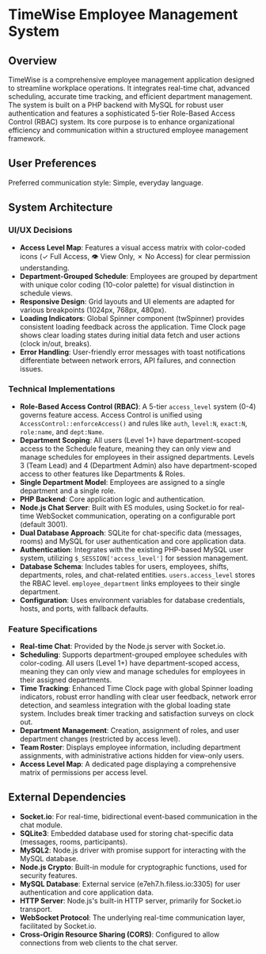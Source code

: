 # TimeWise Employee Management System

## Overview

TimeWise is a comprehensive employee management application designed to streamline workplace operations. It integrates real-time chat, advanced scheduling, accurate time tracking, and efficient department management. The system is built on a PHP backend with MySQL for robust user authentication and features a sophisticated 5-tier Role-Based Access Control (RBAC) system. Its core purpose is to enhance organizational efficiency and communication within a structured employee management framework.

## User Preferences

Preferred communication style: Simple, everyday language.

## System Architecture

### UI/UX Decisions
- **Access Level Map**: Features a visual access matrix with color-coded icons (✓ Full Access, 👁️ View Only, ✗ No Access) for clear permission understanding.
- **Department-Grouped Schedule**: Employees are grouped by department with unique color coding (10-color palette) for visual distinction in schedule views.
- **Responsive Design**: Grid layouts and UI elements are adapted for various breakpoints (1024px, 768px, 480px).
- **Loading Indicators**: Global Spinner component (twSpinner) provides consistent loading feedback across the application. Time Clock page shows clear loading states during initial data fetch and user actions (clock in/out, breaks).
- **Error Handling**: User-friendly error messages with toast notifications differentiate between network errors, API failures, and connection issues.

### Technical Implementations
- **Role-Based Access Control (RBAC)**: A 5-tier `access_level` system (0-4) governs feature access. Access Control is unified using `AccessControl::enforceAccess()` and rules like `auth`, `level:N`, `exact:N`, `role:name`, and `dept:Name`.
- **Department Scoping**: All users (Level 1+) have department-scoped access to the Schedule feature, meaning they can only view and manage schedules for employees in their assigned departments. Levels 3 (Team Lead) and 4 (Department Admin) also have department-scoped access to other features like Departments & Roles.
- **Single Department Model**: Employees are assigned to a single department and a single role.
- **PHP Backend**: Core application logic and authentication.
- **Node.js Chat Server**: Built with ES modules, using Socket.io for real-time WebSocket communication, operating on a configurable port (default 3001).
- **Dual Database Approach**: SQLite for chat-specific data (messages, rooms) and MySQL for user authentication and core application data.
- **Authentication**: Integrates with the existing PHP-based MySQL user system, utilizing `$_SESSION['access_level']` for session management.
- **Database Schema**: Includes tables for users, employees, shifts, departments, roles, and chat-related entities. `users.access_level` stores the RBAC level. `employee_department` links employees to their single department.
- **Configuration**: Uses environment variables for database credentials, hosts, and ports, with fallback defaults.

### Feature Specifications
- **Real-time Chat**: Provided by the Node.js server with Socket.io.
- **Scheduling**: Supports department-grouped employee schedules with color-coding. All users (Level 1+) have department-scoped access, meaning they can only view and manage schedules for employees in their assigned departments.
- **Time Tracking**: Enhanced Time Clock page with global Spinner loading indicators, robust error handling with clear user feedback, network error detection, and seamless integration with the global loading state system. Includes break timer tracking and satisfaction surveys on clock out.
- **Department Management**: Creation, assignment of roles, and user department changes (restricted by access level).
- **Team Roster**: Displays employee information, including department assignments, with administrative actions hidden for view-only users.
- **Access Level Map**: A dedicated page displaying a comprehensive matrix of permissions per access level.

## External Dependencies

- **Socket.io**: For real-time, bidirectional event-based communication in the chat module.
- **SQLite3**: Embedded database used for storing chat-specific data (messages, rooms, participants).
- **MySQL2**: Node.js driver with promise support for interacting with the MySQL database.
- **Node.js Crypto**: Built-in module for cryptographic functions, used for security features.
- **MySQL Database**: External service (e7eh7.h.filess.io:3305) for user authentication and core application data.
- **HTTP Server**: Node.js's built-in HTTP server, primarily for Socket.io transport.
- **WebSocket Protocol**: The underlying real-time communication layer, facilitated by Socket.io.
- **Cross-Origin Resource Sharing (CORS)**: Configured to allow connections from web clients to the chat server.